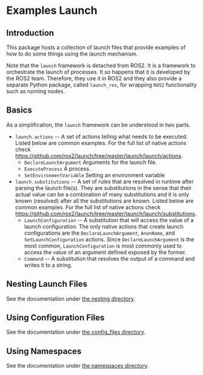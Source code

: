 # Examples Launch

## Introduction
This package hosts a collection of launch files that provide examples of how to do some things using the launch mechanism.

Note that the `launch` framework is detached from ROS2. It is a framework to orchestrate the launch of processes. It so happens that it is developed by the ROS2 team. Therefore, they use it in ROS2 and they also provide a separate Python package, called `launch_ros`, for wrapping `ROS2` functionality such as running nodes.

## Basics
As a simplification, the `launch` framework can be understood in two parts.
* `launch.actions` -- A set of actions telling what needs to be executed. Listed below are common examples. For the full list of native actions check https://github.com/ros2/launch/tree/master/launch/launch/actions.
  * `DeclareLaunchArgument` Arguments for the launch file.
  * `ExecuteProcess` A process.
  * `SetEnvironmentVariable` Setting an environment variable
* `launch.substitutions` -- A set of rules that are resolved in runtime after parsing the launch file(s). They are substitutions in the sense that their actual value can be a combination of many substitutions and it is only known (resolved) after all the substitutions are known. Listed below are common examples. For the full list of native actions check https://github.com/ros2/launch/tree/master/launch/launch/substitutions.
  * `LaunchConfiguration` -- A substitution that will access the value of a launch configuration. The only native actions that create launch configurations are the `DeclareLaunchArgument`, `AnonName`, and `SetLaunchConfiguration` actions. Since `DeclareLaunchArgument` is the most common, `LaunchConfiguration` is most commonly used to access the value of an argument defined exposed by the former.
  * `Command` -- A substitution that resolves the output of a command and writes it to a string.

## Nesting Launch Files
See the documentation under [the nesting directory](nesting/).

## Using Configuration Files
See the documentation under [the config_files directory](config_files/).

## Using Namespaces
See the documentation under [the namespaces directory](namespaces/).
